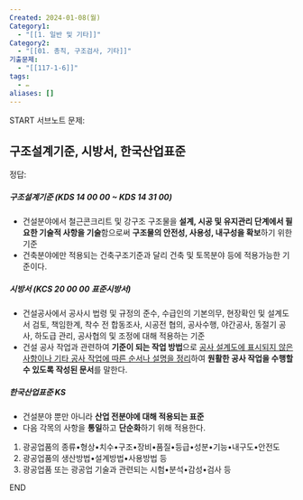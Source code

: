 ```yaml
---
Created: 2024-01-08(월)
Category1:
  - "[[1. 일반 및 기타]]"
Category2:
  - "[[01. 총칙, 구조검사, 기타]]"
기출문제:
  - "[[117-1-6]]"
tags:
  - ✏️
aliases: []
---
```


START
서브노트
문제:  
## 구조설계기준, 시방서, 한국산업표준

정답: 

##### 구조설계기준 (KDS 14 00 00 ~ KDS 14 31 00)
- 건설분야에서 철근콘크리트 및 강구조 구조물을 **설계, 시공 및 유지관리 단계에서 필요한 기술적 사항을 기술**함으로써 **구조물의 안전성, 사용성, 내구성을 확보**하기 위한 기준
- 건축분야에만 적용되는 건축구조기준과 달리 건축 및 토목분야 등에 적용가능한 기준이다.
##### 시방서 (KCS 20 00 00 표준시방서)
- 건설공사에서 공사시 법령 및 규정의 준수, 수급인의 기본의무, 현장확인 및 설계도서 검토, 책임한계, 착수 전 합동조사, 시공전 협의, 공사수행, 야간공사, 동절기 공사, 하도급 관리, 공사협의 및 조정에 대해 적용하는 기준
- 건설 공사 작업과 관련하여 **기준이 되는 작업 방법**으로 <u>공사 설계도에 표시되지 않은 사항이나 기타 공사 작업에 따른 순서나 설명을 정리</u>하여 **원활한 공사 작업을 수행할 수 있도록 작성된 문서**를 말한다.
##### 한국산업표준 KS
- 건설분야 뿐만 아니라 **산업 전분야에 대해 적용되는 표준**
- 다음 각목의 사항을 **통일**하고 **단순화**하기 위해 적용한다.
1. 광공업품의 종류•형상•치수•구조•장비•품질•등급•성분•기능•내구도•안전도
2. 광공업품의 생산방법•설계방법•사용방법 등
3. 광공업품 또는 광공업 기술과 관련되는 시험•분석•감성•검사 등
<!--ID: 1704718291401-->
END